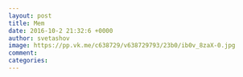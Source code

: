 ```yaml
--- 
layout: post 
title: Mem 
date: 2016-10-2 21:32:6 +0000 
author: svetashov 
image: https://pp.vk.me/c638729/v638729793/23b0/ib0v_8zaX-0.jpg
comment: 
categories: 
---
```

